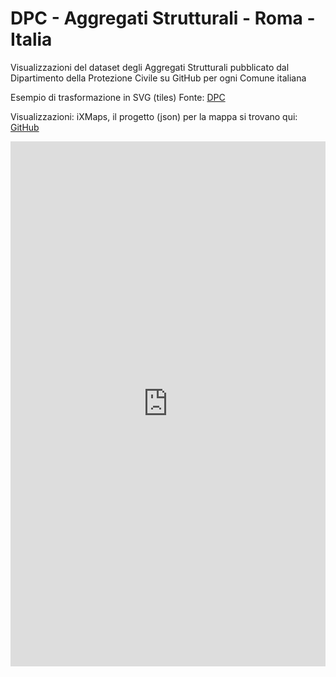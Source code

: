 # DPC - Aggregati Strutturali - Roma - Italia

Visualizzazioni del dataset degli Aggregati Strutturali pubblicato dal Dipartimento della Protezione Civile su GitHub per ogni Comune italiana

Esempio di trasformazione in SVG (tiles) 
Fonte: <a href="https://github.com/pcm-dpc/DPC-Aggregati-Strutturali-ITI-Centro" target="_blank">DPC</a>  

Visualizzazioni: iXMaps, il progetto (json) per la mappa si trovano qui: <a href="https://github.com/gjrichter/viz/tree/master/DPC_Aggregati_Strutturali" target="_blank">GitHub</a>

<iframe id="map" width="100%" height="840" frameborder="0" scrolling="no" marginheight="0" marginwidth="0" src="https://gjrichter.github.io/ixmaps/ui/html/embed_sync_Leaflet.html?ui=embed&basemap=ll&align=right&legend=1&name=map3&sync=false&footer=true&project=https://raw.githubusercontent.com/gjrichter/viz/master/DPC_Aggregati_Strutturali/ixmaps_project_Roma_svg_geo.json"></iframe>





